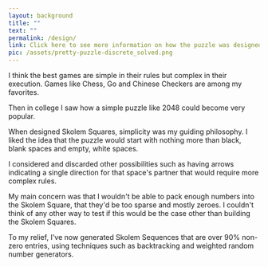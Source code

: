 ```yaml
---
layout: background
title: ""
text: ""
permalink: /design/
link: Click here to see more information on how the puzzle was designed.
pic: /assets/pretty-puzzle-discrete_solved.png
---
```

I think the best games are simple in their rules but complex in their execution. Games like Chess, Go and Chinese Checkers are among my favorites.

Then in college I saw how a simple puzzle like 2048 could become very popular.

When designed Skolem Squares, simplicity was my guiding philosophy. I liked the idea that the puzzle would start with nothing more than black, blank spaces and empty, white spaces.

I considered and discarded other possibilities such as having arrows indicating a single direction for that space's partner that would require more complex rules.

My main concern was that I wouldn't be able to pack enough numbers into the Skolem Square, that they'd be too sparse and mostly zeroes. I couldn't think of any other way to test if this would be the case other than building the Skolem Squares.

To my relief, I've now generated Skolem Sequences that are over 90% non-zero entries, using techniques such as backtracking and weighted random number generators.

